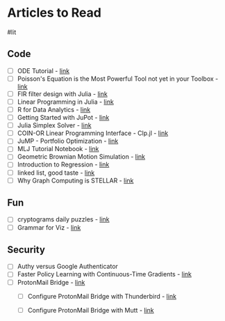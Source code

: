 # Articles to Read

#lit

## Code

- [ ] ODE Tutorial - [link](https://tutorials.sciml.ai/html/introduction/01-ode_introduction.html)
- [ ] Poisson's Equation is the Most Powerful Tool not yet in your Toolbox - [link](https://mattferraro.dev/posts/poissons-equation)
- [ ] FIR filter design with Julia - [link](file:///home/jake/FIR_design.html)
- [ ] Linear Programming in Julia - [link](https://www.softcover.io/read/7b8eb7d0/juliabook/simple)
- [ ] R for Data Analytics - [link](https://rforanalytics.com/)
- [ ] Getting Started with JuPot - [link](https://jupot.readthedocs.io/en/latest/tut/getting_started.html)
- [ ] Julia Simplex Solver - [link](https://discourse.julialang.org/t/is-it-time-for-a-native-julia-lp-simplex-solver/21639/9)
- [ ] COIN-OR Linear Programming Interface - Clp.jl - [link](https://github.com/jump-dev/Clp.jl)
- [ ] JuMP - Portfolio Optimization - [link](https://jump.dev/JuMP.jl/stable/tutorials/Quadratic%20programs/portfolio/)
- [ ] MLJ Tutorial Notebook - [link](https://mybinder.org/v2/gh/schlichtanders/fall-in-love-with-julia/58f6ebb39e51215c255c48e6b9268ed171805175)
- [ ] Geometric Brownian Motion Simulation - [link](https://www.road2quant.com/blog/geometric-brownian-simulation)
- [ ] Introduction to Regression - [link](https://www.joshuapkeller.com/page/introregression/)
- [ ] linked list, good taste - [link](https://github.com/mkirchner/linked-list-good-taste)
- [ ] Why Graph Computing is STELLAR - [link](https://www.juliustech.co/blog/why-graph-computing-is-stellar)

## Fun

- [ ] cryptograms daily puzzles - [link](https://cryptograms.puzzlebaron.com/)
- [ ] Grammar for Viz - [link](https://towardsdatascience.com/a-comprehensive-guide-to-the-grammar-of-graphics-for-effective-visualization-of-multi-dimensional-1f92b4ed4149)

## Security

- [ ] Authy versus Google Authenticator
- [ ] Faster Policy Learning with Continuous-Time Gradients - [link](https://homes.cs.washington.edu/~thickstn/ctpg-project-page/ctpg.html) 
- [ ] ProtonMail Bridge - [link](https://protonmail.com/bridge/)
  - [ ] Configure ProtonMail Bridge with Thunderbird - [link](https://protonmail.com/bridge/thunderbird#6)
  - [ ] Configure ProtonMail Bridge with Mutt - [link](https://spaceandtim.es/code/protonmail_mutt/)

